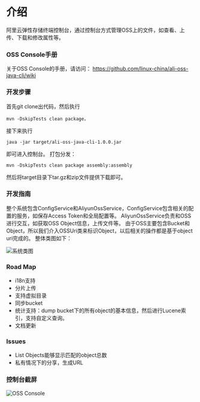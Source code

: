 介绍
====================================
阿里云弹性存储终端控制台，通过控制台方式管理OSS上的文件，如查看、上传、下载和修改属性等。


### OSS Console手册
关于OSS Console的手册，请访问： https://github.com/linux-china/ali-oss-java-cli/wiki

### 开发步骤
首先git clone出代码，然后执行

    mvn -DskipTests clean package，

接下来执行

    java -jar target/ali-oss-java-cli-1.0.0.jar
即可进入控制台。
打包分发：

    mvn -DskipTests clean package assembly:assembly
然后将target目录下tar.gz和zip文件提供下载即可。

### 开发指南
整个系统包含ConfigService和AliyunOssService，ConfigService包含相关的配置的服务，如保存Access Token和全局配置等。
AliyunOssService负责和OSS进行交互，如获取OSS Object信息，上传文件等。
由于OSS主要包含Bucket和Object，所以我们介入OSSUri类来标识Object，以后相关的操作都是基于object uri完成的。
整体类图如下：

![系统类图](https://github.com/linux-china/ali-oss-java-cli/wiki/assets/img/ali-oss-java-cli-class-diagram.png)

### Road Map

* i18n支持
* 分片上传
* 支持虚拟目录
* 同步bucket
* 统计支持：dump bucket下的所有object的基本信息，然后进行Lucene索引，支持自定义查询。
* 文档更新

### Issues

* List Objects能够显示匹配的object总数
* 私有情况下的分享，生成URL

### 控制台截屏
![OSS Console](https://github.com/linux-china/ali-oss-java-cli/wiki/assets/img/console_shot.png)

